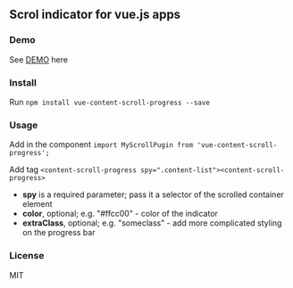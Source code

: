## Scrol indicator for vue.js apps

### Demo

 See [DEMO](https://shershen08.github.io/vue-plugins-demo-static/index.html#/scroll) here

### Install

Run ```npm install vue-content-scroll-progress --save```

### Usage

Add in the component ```import MyScrollPugin from 'vue-content-scroll-progress'; ```

Add tag ```<content-scroll-progress spy=".content-list"><content-scroll-progress>```

- **spy** is a required parameter; pass it a selector of the scrolled container element
- **color**, optional; e.g. "#ffcc00" - color of the indicator
- **extraClass**, optional; e.g. "someclass" - add more complicated styling on the progress bar

### License

MIT

